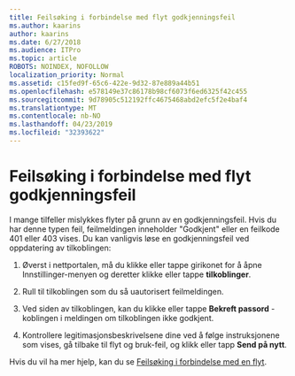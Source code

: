 ```yaml
---
title: Feilsøking i forbindelse med flyt godkjenningsfeil
ms.author: kaarins
author: kaarins
ms.date: 6/27/2018
ms.audience: ITPro
ms.topic: article
ROBOTS: NOINDEX, NOFOLLOW
localization_priority: Normal
ms.assetid: c15fed9f-65c6-422e-9d32-87e889a44b51
ms.openlocfilehash: e578149e37c86178b98cf6073f6ed6325f42c455
ms.sourcegitcommit: 9d78905c512192ffc4675468abd2efc5f2e4baf4
ms.translationtype: MT
ms.contentlocale: nb-NO
ms.lasthandoff: 04/23/2019
ms.locfileid: "32393622"
---
```

# <a name="troubleshoot-flow-authentication-errors"></a>Feilsøking i forbindelse med flyt godkjenningsfeil

I mange tilfeller mislykkes flyter på grunn av en godkjenningsfeil. Hvis du har denne typen feil, feilmeldingen inneholder "Godkjent" eller en feilkode 401 eller 403 vises. Du kan vanligvis løse en godkjenningsfeil ved oppdatering av tilkoblingen:
  
1. Øverst i nettportalen, må du klikke eller tappe girikonet for å åpne Innstillinger-menyen og deretter klikke eller tappe **tilkoblinger**.
    
2. Rull til tilkoblingen som du så uautorisert feilmeldingen.
    
3. Ved siden av tilkoblingen, kan du klikke eller tappe **Bekreft passord** -koblingen i meldingen om tilkoblingen ikke godkjent. 
    
4. Kontrollere legitimasjonsbeskrivelsene dine ved å følge instruksjonene som vises, gå tilbake til flyt og bruk-feil, og klikk eller tapp **Send på nytt**.
    
Hvis du vil ha mer hjelp, kan du se [Feilsøking i forbindelse med en flyt](https://go.microsoft.com/fwlink/?linkid=872110).
  


